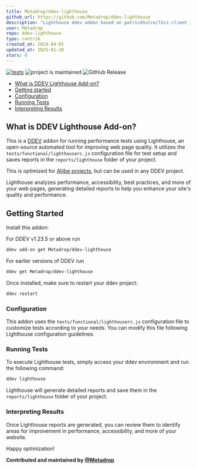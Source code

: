 ```yaml
---
title: Metadrop/ddev-lighthouse
github_url: https://github.com/Metadrop/ddev-lighthouse
description: "Lighthouse ddev addon based on patrickhulce/lhci-client image"
user: Metadrop
repo: ddev-lighthouse
type: contrib
created_at: 2024-04-05
updated_at: 2025-01-20
stars: 0
---
```


[![tests](https://github.com/Metadrop/ddev-lighthouse/actions/workflows/tests.yml/badge.svg)](https://github.com/Metadrop/ddev-lighthouse/actions/workflows/tests.yml) ![project is maintained](https://img.shields.io/maintenance/yes/2024.svg)
![GitHub Release](https://img.shields.io/github/v/release/Metadrop/ddev-lighthouse)

* [What is DDEV Lighthouse Add-on?](#what-is-ddev-lighthouse-add-on)
* [Getting started](#getting-started)
* [Configuration](#configuration)
* [Running Tests](#running-tests)
* [Interpreting Results](#interpreting-results)

## What is DDEV Lighthouse Add-on?

This is a [DDEV](https://ddev.readthedocs.io) addon for running performance tests using Lighthouse, an open-source automated tool for improving web page quality. It utilizes the `tests/functional/lighthouserc.js` configuration file for test setup and saves reports in the `reports/lighthouse` folder of your project.

This is optimized for [Aljibe projects](https://github.com/Metadrop/Aljibe/), but can be used in any DDEV project.

Lighthouse analyzes performance, accessibility, best practices, and more of your web pages, generating detailed reports to help you enhance your site's quality and performance.

## Getting Started

Install this addon:

For DDEV v1.23.5 or above run

```sh
ddev add-on get Metadrop/ddev-lighthouse
```

For earlier versions of DDEV run

```sh
ddev get Metadrop/ddev-lighthouse
```

Once installed, make sure to restart your ddev project:

```sh
ddev restart
```

### Configuration

This addon uses the `tests/functional/lighthouserc.js` configuration file to customize tests according to your needs. You can modify this file following Lighthouse configuration guidelines.

### Running Tests

To execute Lighthouse tests, simply access your ddev environment and run the following command:

```sh
ddev lighthouse
```

Lighthouse will generate detailed reports and save them in the `reports/lighthouse` folder of your project.

### Interpreting Results

Once Lighthouse reports are generated, you can review them to identify areas for improvement in performance, accessibility, and more of your website.

Happy optimization!

**Contributed and maintained by [@Metadrop](https://github.com/Metadrop)**

